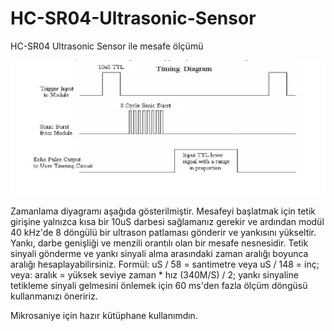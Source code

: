 # HC-SR04-Ultrasonic-Sensor
HC-SR04 Ultrasonic Sensor ile mesafe ölçümü

![HCSR04 Ultrasonic Sensor çalışması](https://github.com/zyakkoc/HC-SR04-Ultrasonic-Sensor/blob/main/HCSR04.jpg)

Zamanlama diyagramı aşağıda gösterilmiştir. Mesafeyi başlatmak için tetik girişine yalnızca kısa bir 10uS darbesi sağlamanız gerekir ve ardından modül 40 kHz'de
8 döngülü bir ultrason patlaması gönderir ve yankısını yükseltir. Yankı, darbe genişliği ve menzili orantılı olan bir mesafe nesnesidir. Tetik sinyali gönderme 
ve yankı sinyali alma arasındaki zaman aralığı boyunca aralığı hesaplayabilirsiniz. Formül: uS / 58 = santimetre veya uS / 148 = inç; veya: aralık = yüksek 
seviye zaman * hız (340M/S) / 2; yankı sinyaline tetikleme sinyali gelmesini önlemek için 60 ms'den fazla ölçüm döngüsü kullanmanızı öneririz.

Mikrosaniye için hazır kütüphane kullanımdın.
